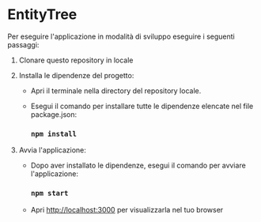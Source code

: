 # EntityTree
Per eseguire l'applicazione in modalità di sviluppo eseguire i seguenti passaggi:

1. Clonare questo repository in locale

3. Installa le dipendenze del progetto:

    - Apri il terminale nella directory del repository locale.

    - Esegui il comando per installare tutte le dipendenze elencate nel file package.json:
    
      ### `npm install`

4. Avvia l'applicazione:

    - Dopo aver installato le dipendenze, esegui il comando per avviare l'applicazione:
    
      ### `npm start`

    - Apri [http://localhost:3000](http://localhost:3000) per visualizzarla nel tuo browser
